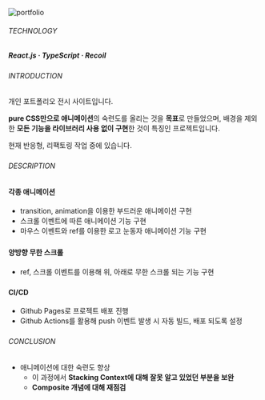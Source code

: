![portfolio](https://github.com/jhchoi1182/portfolio/assets/116577489/f03fec3a-cae2-4b0b-a53b-26af46239cf9)

###### TECHNOLOGY

##### React.js · TypeScript · Recoil

###

###### INTRODUCTION

개인 포트폴리오 전시 사이트입니다.

**pure CSS만으로 애니메이션**의 숙련도를 올리는 것을 **목표**로 만들었으며, 배경을 제외한 **모든 기능을 라이브러리 사용 없이 구현**한 것이 특징인 프로젝트입니다.

현재 반응형, 리팩토링 작업 중에 있습니다.

###

###### DESCRIPTION

#### 각종 애니메이션

- transition, animation을 이용한 부드러운 애니메이션 구현
- 스크롤 이벤트에 따른 애니메이션 기능 구현
- 마우스 이벤트와 ref를 이용한 로고 눈동자 애니메이션 기능 구현

###

#### 양방향 무한 스크롤

- ref, 스크롤 이벤트를 이용해 위, 아래로 무한 스크롤 되는 기능 구현

###

#### CI/CD

- Github Pages로 프로젝트 배포 진행
- Github Actions를 활용해 push 이벤트 발생 시 자동 빌드, 배포 되도록 설정

###

###### CONCLUSION

- 애니메이션에 대한 숙련도 향상
  - 이 과정에서 **Stacking Context에 대해 잘못 알고 있었던 부분을 보완**
  - **Composite 개념에 대해 재점검**
